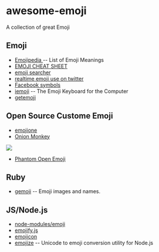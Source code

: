 awesome-emoji
=============

A collection of great Emoji


## Emoji

* [Emojipedia ](http://emojipedia.org/) -- List of Emoji Meanings
* [EMOJI CHEAT SHEET](http://www.emoji-cheat-sheet.com/)
* [emoji searcher](http://emoji.muan.co/)
* [realtime emoji use on twitter](http://www.emojitracker.com/)
* [Facebook symbols](http://fsymbols.com/)
* [iemoji](http://www.iemoji.com/) -- The Emoji Keyboard for the Computer
* [getemoji](http://getemoji.com/)


## Open Source Custome Emoji

* [emojione](http://www.emojione.com/)
* [Onion Monkey](http://monkey.coding.io/)

![](http://monkey.coding.io/onion-monkey-emoji/onion-monkey-emoji_23.png)
* [Phantom Open Emoji](https://github.com/Genshin/PhantomOpenEmoji)


## Ruby

* [gemoji](https://github.com/github/gemoji) -- Emoji images and names.


## JS/Node.js

* [node-modules/emoji](http://fengmk2.cnpmjs.org/emoji/)
* [emojify.js](http://hassankhan.github.io/emojify.js/)
* [emojicon](http://rockerhieu.com/emojicon/)
* [emojize](https://github.com/ded/emojize) -- Unicode to emoji conversion utility for Node.js

